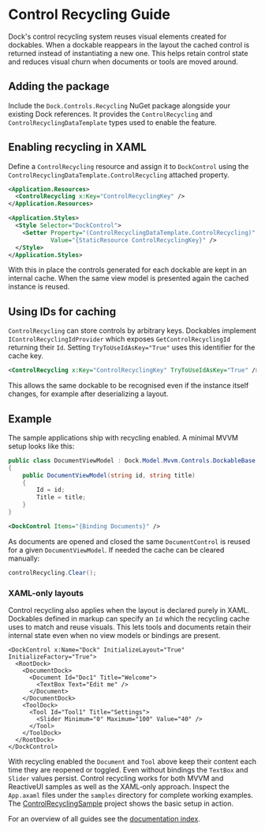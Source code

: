 # Control Recycling Guide

Dock's control recycling system reuses visual elements created for dockables. When a dockable reappears in the layout the cached control is returned instead of instantiating a new one. This helps retain control state and reduces visual churn when documents or tools are moved around.

## Adding the package

Include the `Dock.Controls.Recycling` NuGet package alongside your existing Dock references. It provides the `ControlRecycling` and `ControlRecyclingDataTemplate` types used to enable the feature.

## Enabling recycling in XAML

Define a `ControlRecycling` resource and assign it to `DockControl` using the `ControlRecyclingDataTemplate.ControlRecycling` attached property.

```xml
<Application.Resources>
  <ControlRecycling x:Key="ControlRecyclingKey" />
</Application.Resources>

<Application.Styles>
  <Style Selector="DockControl">
    <Setter Property="(ControlRecyclingDataTemplate.ControlRecycling)"
            Value="{StaticResource ControlRecyclingKey}" />
  </Style>
</Application.Styles>
```

With this in place the controls generated for each dockable are kept in an internal cache. When the same view model is presented again the cached instance is reused.

## Using IDs for caching

`ControlRecycling` can store controls by arbitrary keys. Dockables implement `IControlRecyclingIdProvider` which exposes `GetControlRecyclingId` returning their `Id`. Setting `TryToUseIdAsKey="True"` uses this identifier for the cache key.

```xml
<ControlRecycling x:Key="ControlRecyclingKey" TryToUseIdAsKey="True" />
```

This allows the same dockable to be recognised even if the instance itself changes, for example after deserializing a layout.

## Example

The sample applications ship with recycling enabled. A minimal MVVM setup looks like this:

```csharp
public class DocumentViewModel : Dock.Model.Mvvm.Controls.DockableBase
{
    public DocumentViewModel(string id, string title)
    {
        Id = id;
        Title = title;
    }
}
```

```xml
<DockControl Items="{Binding Documents}" />
```

As documents are opened and closed the same `DocumentControl` is reused for a given `DocumentViewModel`. If needed the cache can be cleared manually:

```csharp
controlRecycling.Clear();
```

### XAML-only layouts

Control recycling also applies when the layout is declared purely in XAML. Dockables defined in markup can specify an `Id` which the recycling cache uses to match and reuse visuals. This lets tools and documents retain their internal state even when no view models or bindings are present.

```xaml
<DockControl x:Name="Dock" InitializeLayout="True" InitializeFactory="True">
  <RootDock>
    <DocumentDock>
      <Document Id="Doc1" Title="Welcome">
        <TextBox Text="Edit me" />
      </Document>
    </DocumentDock>
    <ToolDock>
      <Tool Id="Tool1" Title="Settings">
        <Slider Minimum="0" Maximum="100" Value="40" />
      </Tool>
    </ToolDock>
  </RootDock>
</DockControl>
```

With recycling enabled the `Document` and `Tool` above keep their content each time they are reopened or toggled. Even without bindings the `TextBox` and `Slider` values persist. Control recycling works for both MVVM and ReactiveUI samples as well as the XAML‑only approach. Inspect the `App.axaml` files under the `samples` directory for complete working examples. The [ControlRecyclingSample](../samples/ControlRecyclingSample) project shows the basic setup in action.

For an overview of all guides see the [documentation index](README.md).
